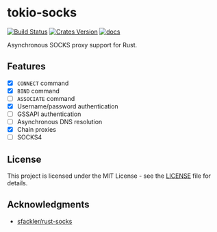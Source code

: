 # tokio-socks

[![Build Status](https://travis-ci.org/sticnarf/tokio-socks.svg?branch=master)](https://travis-ci.org/sticnarf/tokio-socks)
[![Crates Version](https://img.shields.io/crates/v/tokio-socks.svg)](https://crates.io/crates/tokio-socks)
[![docs](https://docs.rs/tokio-socks/badge.svg)](https://docs.rs/tokio-socks)

Asynchronous SOCKS proxy support for Rust.

## Features

- [x] `CONNECT` command
- [x] `BIND` command
- [ ] `ASSOCIATE` command
- [x] Username/password authentication
- [ ] GSSAPI authentication
- [ ] Asynchronous DNS resolution
- [X] Chain proxies
- [ ] SOCKS4

## License

This project is licensed under the MIT License - see the [LICENSE](/LICENSE) file for details.

## Acknowledgments

* [sfackler/rust-socks](https://github.com/sfackler/rust-socks)
